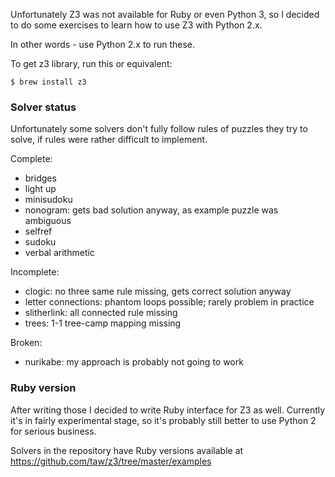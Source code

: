 Unfortunately Z3 was not available for Ruby or even Python 3, so I decided to do some exercises to learn how to use Z3 with Python 2.x.

In other words - use Python 2.x to run these.

To get z3 library, run this or equivalent:

    $ brew install z3

### Solver status

Unfortunately some solvers don't fully follow rules of puzzles they try to solve,
if rules were rather difficult to implement.

Complete:
* bridges
* light up
* minisudoku
* nonogram: gets bad solution anyway, as example puzzle was ambiguous
* selfref
* sudoku
* verbal arithmetic

Incomplete:
* clogic: no three same rule missing, gets correct solution anyway
* letter connections: phantom loops possible; rarely problem in practice
* slitherlink: all connected rule missing
* trees: 1-1 tree-camp mapping missing

Broken:
* nurikabe: my approach is probably not going to work

### Ruby version

After writing those I decided to write Ruby interface for Z3 as well. Currently it's in fairly experimental stage, so it's probably still better to use Python 2 for serious business.

Solvers in the repository have Ruby versions available at https://github.com/taw/z3/tree/master/examples
